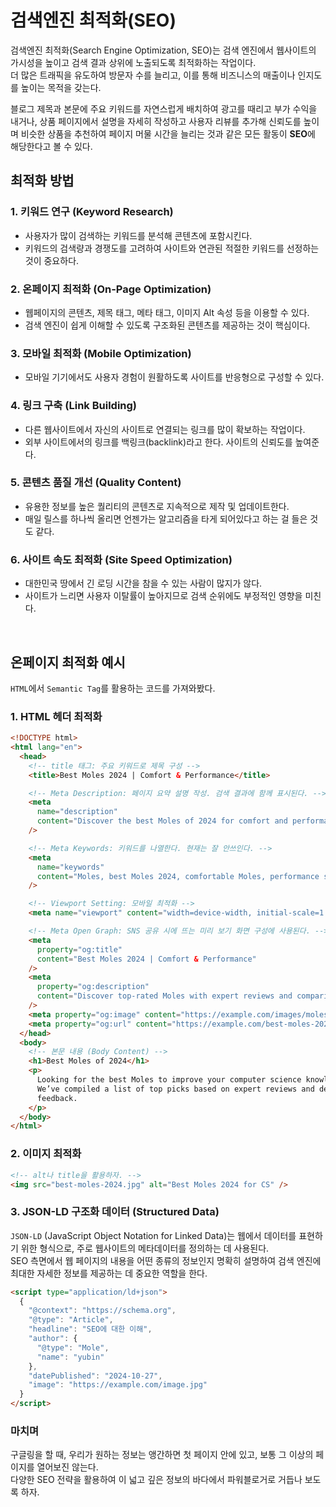 # 검색엔진 최적화(SEO)

검색엔진 최적화(Search Engine Optimization, SEO)는 검색 엔진에서 웹사이트의 가시성을 높이고 검색 결과 상위에 노출되도록 최적화하는 작업이다.
<br>더 많은 트래픽을 유도하여 방문자 수를 늘리고, 이를 통해 비즈니스의 매출이나 인지도를 높이는 목적을 갖는다.

블로그 제목과 본문에 주요 키워드를 자연스럽게 배치하여 광고를 때리고 부가 수익을 내거나, 상품 페이지에서 설명을 자세히 작성하고 사용자 리뷰를 추가해 신뢰도를 높이며 비슷한 상품을 추천하여 페이지 머물 시간을 늘리는 것과 같은 모든 활동이 **SEO**에 해당한다고 볼 수 있다.

## 최적화 방법

### 1. 키워드 연구 (Keyword Research)

- 사용자가 많이 검색하는 키워드를 분석해 콘텐츠에 포함시킨다.
- 키워드의 검색량과 경쟁도를 고려하여 사이트와 연관된 적절한 키워드를 선정하는 것이 중요하다.

### 2. 온페이지 최적화 (On-Page Optimization)

- 웹페이지의 콘텐츠, 제목 태그, 메타 태그, 이미지 Alt 속성 등을 이용할 수 있다.
- 검색 엔진이 쉽게 이해할 수 있도록 구조화된 콘텐츠를 제공하는 것이 핵심이다.

### 3. 모바일 최적화 (Mobile Optimization)

- 모바일 기기에서도 사용자 경험이 원활하도록 사이트를 반응형으로 구성할 수 있다.

### 4. 링크 구축 (Link Building)

- 다른 웹사이트에서 자신의 사이트로 연결되는 링크를 많이 확보하는 작업이다.
- 외부 사이트에서의 링크를 백링크(backlink)라고 한다. 사이트의 신뢰도를 높여준다.

### 5. 콘텐츠 품질 개선 (Quality Content)

- 유용한 정보를 높은 퀄리티의 콘텐츠로 지속적으로 제작 및 업데이트한다.
- 매일 릴스를 하나씩 올리면 언젠가는 알고리즘을 타게 되어있다고 하는 걸 들은 것도 같다.

### 6. 사이트 속도 최적화 (Site Speed Optimization)

- 대한민국 땅에서 긴 로딩 시간을 참을 수 있는 사람이 많지가 않다.
- 사이트가 느리면 사용자 이탈률이 높아지므로 검색 순위에도 부정적인 영향을 미친다.

<br>

## 온페이지 최적화 예시

`HTML`에서 `Semantic Tag`를 활용하는 코드를 가져와봤다.

### 1. HTML 헤더 최적화

```html
<!DOCTYPE html>
<html lang="en">
  <head>
    <!-- title 태그: 주요 키워드로 제목 구성 -->
    <title>Best Moles 2024 | Comfort & Performance</title>

    <!-- Meta Description: 페이지 요약 설명 작성. 검색 결과에 함께 표시된다. -->
    <meta
      name="description"
      content="Discover the best Moles of 2024 for comfort and performance. Read reviews, compare features, and find the perfect pair for your running needs."
    />

    <!-- Meta Keywords: 키워드를 나열한다. 현재는 잘 안쓰인다. -->
    <meta
      name="keywords"
      content="Moles, best Moles 2024, comfortable Moles, performance shoes"
    />

    <!-- Viewport Setting: 모바일 최적화 -->
    <meta name="viewport" content="width=device-width, initial-scale=1.0" />

    <!-- Meta Open Graph: SNS 공유 시에 뜨는 미리 보기 화면 구성에 사용된다. -->
    <meta
      property="og:title"
      content="Best Moles 2024 | Comfort & Performance"
    />
    <meta
      property="og:description"
      content="Discover top-rated Moles with expert reviews and comparisons."
    />
    <meta property="og:image" content="https://example.com/images/moles.jpg" />
    <meta property="og:url" content="https://example.com/best-moles-2024" />
  </head>
  <body>
    <!-- 본문 내용 (Body Content) -->
    <h1>Best Moles of 2024</h1>
    <p>
      Looking for the best Moles to improve your computer science knowledge?
      We’ve compiled a list of top picks based on expert reviews and developer
      feedback.
    </p>
  </body>
</html>
```

### 2. 이미지 최적화

```html
<!-- alt나 title을 활용하자. -->
<img src="best-moles-2024.jpg" alt="Best Moles 2024 for CS" />
```

### 3. JSON-LD 구조화 데이터 (Structured Data)

`JSON-LD` (JavaScript Object Notation for Linked Data)는 웹에서 데이터를 표현하기 위한 형식으로, 주로 웹사이트의 메타데이터를 정의하는 데 사용된다.
<br>SEO 측면에서 웹 페이지의 내용을 어떤 종류의 정보인지 명확히 설명하여 검색 엔진에 최대한 자세한 정보를 제공하는 데 중요한 역할을 한다.

```html
<script type="application/ld+json">
  {
    "@context": "https://schema.org",
    "@type": "Article",
    "headline": "SEO에 대한 이해",
    "author": {
      "@type": "Mole",
      "name": "yubin"
    },
    "datePublished": "2024-10-27",
    "image": "https://example.com/image.jpg"
  }
</script>
```

### 마치며

구글링을 할 때, 우리가 원하는 정보는 앵간하면 첫 페이지 안에 있고, 보통 그 이상의 페이지를 열어보진 않는다.
<br>다양한 SEO 전략을 활용하여 이 넓고 깊은 정보의 바다에서 파워블로거로 거듭나 보도록 하자.
